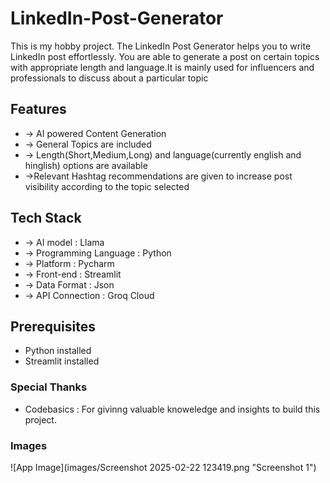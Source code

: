 # LinkedIn-Post-Generator
This is my hobby project. The LinkedIn Post Generator helps you to write LinkedIn post effortlessly. You are able to generate a post on certain topics with appropriate length and language.It is mainly used for influencers and professionals to discuss about a particular topic
## Features
- -> AI powered Content Generation
- -> General Topics are included
- -> Length(Short,Medium,Long) and language(currently english and hinglish) options are available
- ->Relevant Hashtag recommendations are given to increase post visibility according to the topic selected
## Tech Stack
- -> AI model : Llama
- -> Programming Language : Python
- -> Platform : Pycharm
- -> Front-end : Streamlit
- -> Data Format :  Json
- -> API Connection : Groq Cloud
## Prerequisites
- Python installed
- Streamlit installed
### Special Thanks 
- Codebasics :  For givinng valuable knoweledge and insights to build this project.
### Images
 ![App Image](images/Screenshot 2025-02-22 123419.png "Screenshot 1")


